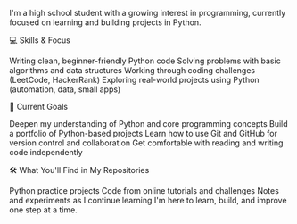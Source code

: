 I'm a high school student with a growing interest in programming, currently focused on learning and building projects in Python.

💻 Skills & Focus

Writing clean, beginner-friendly Python code
Solving problems with basic algorithms and data structures
Working through coding challenges (LeetCode, HackerRank)
Exploring real-world projects using Python (automation, data, small apps)

📌 Current Goals

Deepen my understanding of Python and core programming concepts
Build a portfolio of Python-based projects
Learn how to use Git and GitHub for version control and collaboration
Get comfortable with reading and writing code independently

🛠️ What You'll Find in My Repositories

Python practice projects
Code from online tutorials and challenges
Notes and experiments as I continue learning
I'm here to learn, build, and improve one step at a time.
